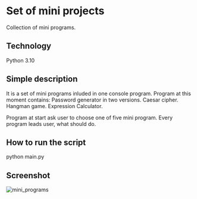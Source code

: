 # Set of mini projects
Collection of mini programs.

## Technology
Python 3.10

## Simple description

It is a set of mini programs inluded in one console program.
Program at this moment contains:
Password generator in two versions.
Caesar cipher.
Hangman game.
Expression Calculator. 

Program at start ask user to choose one of five mini program.
Every program leads user, what should do.

## How to run the script

python main.py


## Screenshot

![mini_programs](https://user-images.githubusercontent.com/119300086/213788843-985c8505-f633-4b0b-9ac2-672dd1655534.PNG)
